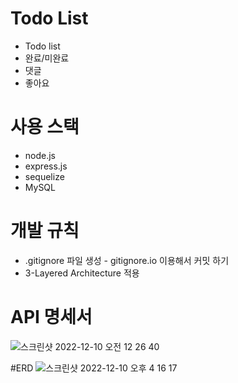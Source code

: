 # Todo List

- Todo list 
- 완료/미완료
- 댓글
- 좋아요

# 사용 스택
- node.js
- express.js
- sequelize
- MySQL

# 개발 규칙
- .gitignore 파일 생성 - gitignore.io 이용해서 커밋 하기
- 3-Layered Architecture 적용

# API 명세서
![스크린샷 2022-12-10 오전 12 26 40](https://user-images.githubusercontent.com/105340187/206837661-bb8ed203-36b8-436e-800f-4065a93dca85.png)


#ERD
![스크린샷 2022-12-10 오후 4 16 17](https://user-images.githubusercontent.com/105340187/206837691-29d267a6-7bf2-4823-9f7e-6a5e826303f8.png)
